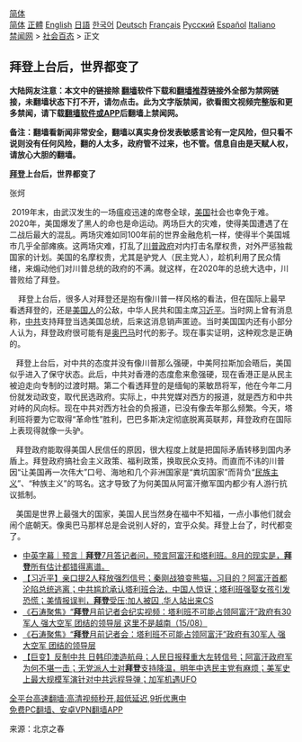  <!-- 面包屑导航 --> <div class="breadcrumb"><!-- GTranslate: https://gtranslate.io/ -->  <div class="switcher notranslate">  <div class="selected">  <a href="#" onclick="return false;"> 简体</a>  </div>  <div class="option">  <a href="https://www.bannedbook.org" onclick="doGTranslate('zh-CN|zh-CN');jQuery('div.switcher div.selected a').html(jQuery(this).html());return false;" title="简体中文" class="nturl selected"> 简体</a>  <a href="https://www.bannedbook.org/zh-tw/" onclick="doGTranslate('zh-CN|zh-TW');jQuery('div.switcher div.selected a').html(jQuery(this).html());return false;" title="繁體中文" class="nturl"> 正體</a>  <a href="https://www.bannedbook.org/en/" onclick="doGTranslate('zh-CN|en');jQuery('div.switcher div.selected a').html(jQuery(this).html());return false;" title="English" class="nturl"> English</a>  <a href="https://www.bannedbook.org/ja/" onclick="doGTranslate('zh-CN|ja');jQuery('div.switcher div.selected a').html(jQuery(this).html());return false;" title="日本語" class="nturl"> 日語</a>  <a href="https://www.bannedbook.org/ko/" onclick="doGTranslate('zh-CN|ko');jQuery('div.switcher div.selected a').html(jQuery(this).html());return false;" title="한국어" class="nturl"> 한국어</a>  <a href="https://www.bannedbook.org/de/" onclick="doGTranslate('zh-CN|de');jQuery('div.switcher div.selected a').html(jQuery(this).html());return false;" title="Deutsch" class="nturl"> Deutsch</a>  <a href="https://www.bannedbook.org/fr/" onclick="doGTranslate('zh-CN|fr');jQuery('div.switcher div.selected a').html(jQuery(this).html());return false;" title="Français" class="nturl"> Français</a>  <a href="https://www.bannedbook.org/ru/" onclick="doGTranslate('zh-CN|ru');jQuery('div.switcher div.selected a').html(jQuery(this).html());return false;" title="Русский" class="nturl"> Русский</a>  <a href="https://www.bannedbook.org/es/" onclick="doGTranslate('zh-CN|es');jQuery('div.switcher div.selected a').html(jQuery(this).html());return false;" title="Español" class="nturl"> Español</a>  <a href="https://www.bannedbook.org/it/" onclick="doGTranslate('zh-CN|it');jQuery('div.switcher div.selected a').html(jQuery(this).html());return false;" title="Italiano" class="nturl"> Italiano</a>  </div>  </div>      <div class='breadcrumb-sub'><!-- Breadcrumb NavXT 6.3.0 --> <a href="https://www.bannedbook.org/" class="home">禁闻网</a> &gt; <a href="https://www.bannedbook.org/bnews/baitai/" class="category">社会百态</a> &gt; 正文</div></div><h2>拜登上台后，世界都变了</h2> <p class="notice"><b>大陆网友注意：本文中的链接除 <a href="https://github.com/bannedbook/fanqiang" >翻墙</a>软件下载和<a href="https://github.com/killgcd/justmysocks/blob/master/README.md">翻墙推荐</a>链接外全部为禁网链接，未翻墙状态下打不开，请勿点击。此为文字版禁闻，欲看图文视频完整版和更多禁闻，请下载<a href="https://github.com/bannedbook/fanqiang">翻墙软件或APP</a>后翻墙上禁闻网。</p><p>备注：翻墙看新闻非常安全，翻墙以真实身份发表敏感言论有一定风险，但只看不说则没有任何风险，翻的人太多，政府管不过来，也不管。信息自由是天赋人权，请放心大胆的翻墙。</b></p>  <div class="entry"> <p><strong><a href="https://www.bannedbook.org/bnews/tag/%e6%8b%9c%e7%99%bb/" class="st_tag internal_tag" rel="tag" title="标签 拜登 下的日志">拜登</a>上台后，世界都变了</strong></p> <p>张炣</p>  <p  >&nbsp;2019年末，由武汉发生的一场瘟疫迅速的席卷全球，<a href="https://www.bannedbook.org/bnews/tag/%e7%be%8e%e5%9b%bd/" class="st_tag internal_tag" rel="tag" title="标签 美国 下的日志">美国</a>社会也幸免于难。2020年，美国爆发了黑人的命也是命运动。两场巨大的灾难，使得美国遭遇了在二战后最大的混乱。两场灾难如同100年前的世界金融危机一样，使得半个美国城市几乎全部瘫痪。这两场灾难，打乱了<a href="https://www.bannedbook.org/bnews/tag/%e5%b7%9d%e6%99%ae/" class="st_tag internal_tag" rel="tag" title="标签 川普 下的日志">川普</a><a href="https://www.bannedbook.org/bnews/tag/%e6%94%bf%e5%ba%9c/" class="st_tag internal_tag" rel="tag" title="标签 政府 下的日志">政府</a>对内打击名摩权贵，对外严惩独裁国家的计划。美国的名摩权贵，尤其是驴党人（民主党人），趁机利用了民众情绪，来煽动他们对川普总统的政府的不满。就这样，在2020年的总统大选中，川普败给了拜登。</p> <p  >&nbsp; &nbsp; 拜登上台后，很多人对拜登还是抱有像川普一样风格的看法，但在国际上最早看透拜登的，还是<a href="https://www.bannedbook.org/bnews/tag/%E7%BE%8E%E5%9B%BD%E4%BA%BA/" class="st_tag internal_tag" rel="tag" title="标签 美国人 下的日志">美国人</a>的公敌，中华人民共和国主席<a href="https://www.bannedbook.org/bnews/tag/%e4%b9%a0%e8%bf%91%e5%b9%b3/" class="st_tag internal_tag" rel="tag" title="标签 习近平 下的日志">习近平</a>。当时网上曾有消息称，<a href="https://www.bannedbook.org/bnews/tag/%e4%b8%ad%e5%85%b1/" class="st_tag internal_tag" rel="tag" title="标签 中共 下的日志">中共</a>支持拜登当选美国总统，后来这消息销声匿迹。当时美国国内还有小部分人认为，拜登政府很可能有是<a href="https://www.bannedbook.org/bnews/tag/%e5%a5%a5%e5%b7%b4%e9%a9%ac/" class="st_tag internal_tag" rel="tag" title="标签 奥巴马 下的日志">奥巴马</a>时代的影子。现在事实证明，这种观念是正确的。</p>  <p  >&nbsp; &nbsp;拜登上台后，对中共的态度并没有像川普那么强硬，中美阿拉斯加会晤后，美国似乎进入了保守状态。此后，中共对香港的态度愈来愈强硬，现在香港正是从民主被迫走向专制的过渡时期。第二个看透拜登的是缅甸的莱敏昂将军，他在今年二月份就发动政变，取代民选政府。实际上，中共党媒对西方的报道，就是西方和中共对峙的风向标。现在中共对西方社会的负报道，已没有像去年那么频繁。今天，塔利班将要为它取得&ldquo;革命性&rdquo;胜利，巴巴多斯决定彻底脱离英联邦，拜登政府在国际上表现得就像一头驴。</p> <p  >&nbsp; &nbsp;拜登政府能取得美国人民信任的原因，很大程度上就是把国际矛盾转移到国内矛盾上。拜登政府搞社会主义政策、福利政策，换取民众支持。而直而不讳的川普因&ldquo;让美国再一次伟大&rdquo;口号、海地和几个非洲国家是&ldquo;粪坑国家&rdquo;而背负&ldquo;<span class='wp_keywordlink'><a href="https://www.bannedbook.org/forum11/topic333.html" title="禁片：民族主义和三座大山" target="_blank">民族主义</a></span>&rdquo;、&ldquo;种族主义&rdquo;的骂名。这才导致了为何美国从阿富汗撤军国内都少有人游行抗议抵制。</p>  <p  >&nbsp; &nbsp;美国是世界上最强大的国家，美国人民当然身在福中不知福，一点小事他们就会闹个底朝天。像奥巴马那样总是会说别人好的，宜乎众矣。拜登上台了，时代都变了。</p> <ul class='op-related-articles' title='相关阅读'> <li><a href='https://www.bannedbook.org/bnews/bannedvideo/20210816/1606908.html' target='_blank'>中英字幕｜预言｜<b>拜登</b>7月答记者问，预言阿富汗和塔利班。8月的现实是，<b>拜登</b>所有估计都错得离谱。</a></li> <li><a href='https://www.bannedbook.org/bnews/bannedvideo/20210816/1606887.html' target='_blank'>【习近平】亲口提2人释放强烈信号；秦刚战狼变熊猫，习目的？阿富汗首都沦陷总统逃离；中共尴尬承认塔利班合法，中国人惊讶；塔利班强娶女孩引发恐慌；美情报误判，<b>拜登</b>受压;加人被囚 ,华人站出来CS</a></li> <li><a href='https://www.bannedbook.org/bnews/bannedvideo/20210816/1606862.html' target='_blank'>《石涛聚焦》“<b>拜登</b>月前记者会纪实视频：塔利班不可能占领阿富汗”政府有30军人 强大空军 团结的领导层 这里不是越南（15/08）</a></li> <li><a href='https://www.bannedbook.org/bnews/bannedvideo/20210816/1606858.html' target='_blank'>《石涛聚焦》“<b>拜登</b>月前记者会：塔利班不可能占领阿富汗”政府有30军人 强大空军 团结的领导层</a></li> <li><a href='https://www.bannedbook.org/bnews/bannedvideo/20210815/1606818.html' target='_blank'>【巨变】反制中共 日韩印澳造航母；人民日报释重大左转信号；阿富汗政府军为何不堪一击；无党派人士对<b>拜登</b>支持降温，明年中选民主党有麻烦；美军史上最大规模军演针对中共远程导弹；加军机遇UFO</a></li> </ul> <p class="texttj"> <a href="https://github.com/bannedbook/fanqiang/wiki/V2ray%E6%9C%BA%E5%9C%BA" target="_blank">全平台高速翻墙:高清视频秒开,超低延迟,9折优惠中</a><br/> <a href="https://github.com/bannedbook/fanqiang/wiki/%E7%A6%81%E9%97%BB%E7%BD%91%E5%AE%89%E5%8D%93%E7%BF%BB%E5%A2%99%E6%96%B0%E9%97%BBAPP" target="_blank">免费PC翻墙、安卓VPN翻墙APP</a></p> <p>来源：北京之春</p><a name='sharetosocial'></a>  <div style="margin-bottom:5px;padding-bottom:5px;clear:both"> <div id="archive-pix-1" class="banner-ads"> <!-- AuctionX Display platform tag START --> <div id="26318x728x90x621x_ADSLOT2" clicktrack="%%CLICK_URL_ESC%%"></div> <!-- AuctionX Display platform tag END --> </div> <div id="archive-pix-2" class="banner-ads"> <!-- AuctionX Display platform tag START --> <div id="26315x300x250x621x_ADSLOT2" clicktrack="%%CLICK_URL_ESC%%"></div> <!-- AuctionX Display platform tag END --> </div> </div>  <div id="archive-pix-1" class="banner-ads"> <!-- AuctionX Display platform tag START --> <div id="26318x728x90x621x_ADSLOT3" clicktrack="%%CLICK_URL_ESC%%"></div> <!-- AuctionX Display platform tag END --> </div> </div><!--END ENTRY--> 